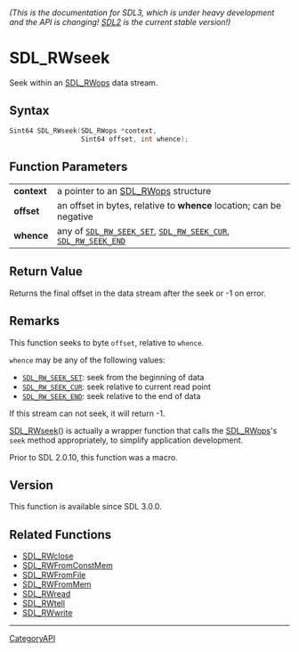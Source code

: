 ###### (This is the documentation for SDL3, which is under heavy development and the API is changing! [SDL2](https://wiki.libsdl.org/SDL2/) is the current stable version!)
# SDL_RWseek

Seek within an [SDL_RWops](SDL_RWops) data stream.

## Syntax

```c
Sint64 SDL_RWseek(SDL_RWops *context,
                  Sint64 offset, int whence);

```

## Function Parameters

|                 |                                                                                                                         |
| --------------- | ----------------------------------------------------------------------------------------------------------------------- |
| **context**     | a pointer to an [SDL_RWops](SDL_RWops) structure                                                                        |
| **offset**      | an offset in bytes, relative to **whence** location; can be negative                                                    |
| **whence**      | any of [`SDL_RW_SEEK_SET`](SDL_RW_SEEK_SET), [`SDL_RW_SEEK_CUR`](SDL_RW_SEEK_CUR), [`SDL_RW_SEEK_END`](SDL_RW_SEEK_END) |

## Return Value

Returns the final offset in the data stream after the seek or -1 on error.

## Remarks

This function seeks to byte `offset`, relative to `whence`.

`whence` may be any of the following values:

- [`SDL_RW_SEEK_SET`](SDL_RW_SEEK_SET): seek from the beginning of data
- [`SDL_RW_SEEK_CUR`](SDL_RW_SEEK_CUR): seek relative to current read point
- [`SDL_RW_SEEK_END`](SDL_RW_SEEK_END): seek relative to the end of data

If this stream can not seek, it will return -1.

[SDL_RWseek](SDL_RWseek)() is actually a wrapper function that calls the
[SDL_RWops](SDL_RWops)'s `seek` method appropriately, to simplify
application development.

Prior to SDL 2.0.10, this function was a macro.

## Version

This function is available since SDL 3.0.0.

## Related Functions

* [SDL_RWclose](SDL_RWclose)
* [SDL_RWFromConstMem](SDL_RWFromConstMem)
* [SDL_RWFromFile](SDL_RWFromFile)
* [SDL_RWFromMem](SDL_RWFromMem)
* [SDL_RWread](SDL_RWread)
* [SDL_RWtell](SDL_RWtell)
* [SDL_RWwrite](SDL_RWwrite)

----
[CategoryAPI](CategoryAPI)

